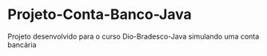 # Projeto-Conta-Banco-Java
Projeto desenvolvido para o curso Dio-Bradesco-Java simulando uma conta bancária 
